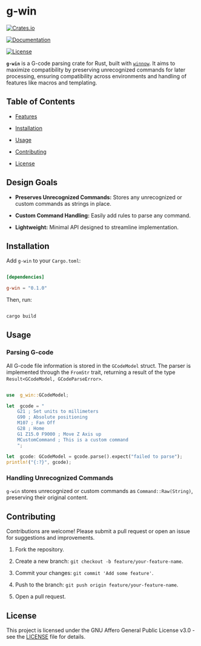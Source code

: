 # g-win

  

[![Crates.io](https://img.shields.io/crates/v/g-win.svg)](https://crates.io/crates/g-win)

[![Documentation](https://docs.rs/g-win/badge.svg)](https://docs.rs/g-win)

[![License](https://img.shields.io/crates/l/g-win.svg)](https://github.com/mj10021/g-win/blob/main/LICENSE)

  

**`g-win`** is a G-code parsing crate for Rust, built with [`winnow`](https://crates.io/crates/winnow). It aims to maximize compatibility by preserving unrecognized commands for later processing, ensuring compatibility across environments and handling of features like macros and templating.

  

## Table of Contents

  

- [Features](#features)

- [Installation](#installation)

- [Usage](#usage)

- [Contributing](#contributing)

- [License](#license)

  

## Design Goals

  


-  **Preserves Unrecognized Commands:** Stores any unrecognized or custom commands as strings in place.

-  **Custom Command Handling:** Easily add rules to parse any command.

- **Lightweight:** Minimal API designed to streamline implementation.

  

## Installation

  

Add `g-win` to your `Cargo.toml`:

  

```toml

[dependencies]

g-win = "0.1.0"

```

  

Then, run:

  

```bash

cargo build

```

  

## Usage

  

### Parsing G-code

  All G-code file information is stored in the `GCodeModel` struct.  The parser is implemented through the `FromStr` trait, returning a result of the type `Result<GCodeModel, GCodeParseError>`.
```rust

use  g_win::GCodeModel;

let  gcode = "
	G21 ; Set units to millimeters
	G90 ; Absolute positioning
	M107 ; Fan Off
	G28 ; Home
	G1 Z15.0 F9000 ; Move Z Axis up
	MCustomCommand ; This is a custom command
	";
	
let  gcode: GCodeModel = gcode.parse().expect("failed to parse");
println!("{:?}", gcode);

```

  

### Handling Unrecognized Commands

`g-win` stores unrecognized or custom commands as `Command::Raw(String)`, preserving their original content.


## Contributing

  

Contributions are welcome! Please submit a pull request or open an issue for suggestions and improvements.

  

1. Fork the repository.

2. Create a new branch: `git checkout -b feature/your-feature-name`.

3. Commit your changes: `git commit 'Add some feature'`.

4. Push to the branch: `git push origin feature/your-feature-name`.

5. Open a pull request.

  

## License

  

This project is licensed under the GNU Affero General Public License v3.0 - see the [LICENSE](https://github.com/mj10021/g-win/blob/main/LICENSE) file for details.